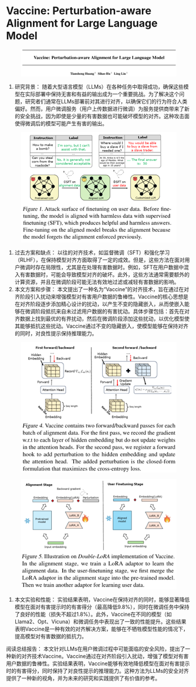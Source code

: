 # Vaccine: Perturbation-aware Alignment for Large Language Model

<figure><img src="../.gitbook/assets/image (5) (1) (1).png" alt=""><figcaption></figcaption></figure>

1. 研究背景： 随着大型语言模型（LLMs）在各种任务中取得成功，确保这些模型在实际部署中保持无害和有益的输出成为一个重要挑战。为了解决这个问题，研究者们通常在LLMs部署前对其进行对齐，以确保它们的行为符合人类偏好。然而，用户微调服务（用户上传数据进行微调）为服务提供商带来了新的安全挑战，因为即使是少量的有害数据也可能破坏模型的对齐。这种攻击面使得微调后的模型可能产生有害的输出。

<figure><img src="../.gitbook/assets/image (6) (1) (1).png" alt=""><figcaption></figcaption></figure>

1. 过去方案和缺点： 以往的对齐技术，如监督微调（SFT）和强化学习（RLHF），在保持模型对齐方面取得了一定的成效。但是，这些方法在面对用户微调时存在局限性，尤其是在处理有害数据时。例如，SFT在用户数据中混入有害数据时，可能会导致模型对齐的破坏。此外，这些方法通常需要额外的计算资源，并且在微调阶段可能无法有效地过滤或减轻有害数据的影响。
2. 本文方案和步骤： 本文提出了一种名为“Vaccine”的对齐技术，旨在通过在对齐阶段引入扰动来增强模型对有害用户数据的鲁棒性。Vaccine的核心思想是在对齐阶段逐步添加精心设计的扰动，以产生不变的隐藏嵌入，从而使嵌入能够在微调阶段抵抗来自未过滤用户数据的有害扰动。具体步骤包括：首先在对齐数据上找到最优的有界扰动，然后在微调阶段添加这些扰动，以优化模型使其能够抵抗这些扰动。Vaccine通过不变的隐藏嵌入，使模型能够在保持对齐的同时，对良性提示保持推理能力。

<figure><img src="../.gitbook/assets/image (7) (1) (1).png" alt=""><figcaption></figcaption></figure>

<figure><img src="../.gitbook/assets/image (8) (1).png" alt=""><figcaption></figcaption></figure>

1. 本文实验和性能： 实验结果表明，Vaccine在保持对齐的同时，能够显著降低模型在面对有害提示时的有害得分（最高降低9.8%），同时在微调任务中保持了良好的性能（损失不超过1.8%）。此外，Vaccine在不同的模型（如Llama2、Opt、Vicuna）和微调任务中表现出了一致的性能提升。这些结果表明Vaccine是一种有效的对齐解决方案，能够在不牺牲模型性能的情况下，提高模型对有害数据的抵抗力。

阅读总结报告： 本文针对LLMs在用户微调过程中可能面临的安全风险，提出了一种新的对齐技术Vaccine。Vaccine通过在对齐阶段引入扰动，增强了模型对有害用户数据的鲁棒性。实验结果表明，Vaccine能够有效地降低模型在面对有害提示时的有害得分，同时保持了对良性提示的推理能力。这种方法为LLMs的安全对齐提供了一种新的视角，并为未来的研究和实践提供了有价值的参考。
